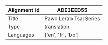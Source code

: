 |Alignment id | ADE3EED55
| --- | --- 
|Title | Pawo Lerab Tsal Series 
|Type | translation
|Languages | ['en', 'fr', 'bo']